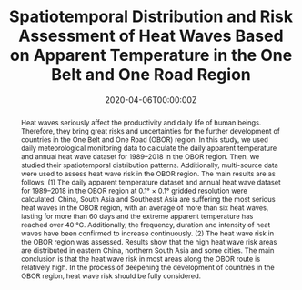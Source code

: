 ---
title: "Spatiotemporal Distribution and Risk Assessment of Heat Waves Based on Apparent Temperature in the One Belt and One Road Region"
authors:
- admin
- Fei Yang
- Juanle Wang
- Yexing Ye
author_notes:
- "Equal contribution"
- "Equal contribution"
date: "2020-04-06T00:00:00Z"
doi: "https://doi.org/10.3390/rs12071174"

# Schedule page publish date (NOT publication's date).
publishDate: "2020-04-08T00:00:00Z"

# Publication type.
# Accepts a single type but formatted as a YAML list (for Hugo requirements).
# Enter a publication type from the CSL standard.
publication_types: ["article-journal"]

# Publication name and optional abbreviated publication name.
publication: "*Remote Sensing*"
publication_short: ""

abstract: 'Heat waves seriously affect the productivity and daily life of human beings. Therefore, they bring great risks and uncertainties for the further development of countries in the One Belt and One Road (OBOR) region. In this study, we used daily meteorological monitoring data to calculate the daily apparent temperature and annual heat wave dataset for 1989–2018 in the OBOR region. Then, we studied their spatiotemporal distribution patterns. Additionally, multi-source data were used to assess heat wave risk in the OBOR region. The main results are as follows: (1) The daily apparent temperature dataset and annual heat wave dataset for 1989–2018 in the OBOR region at 0.1° × 0.1° gridded resolution were calculated. China, South Asia and Southeast Asia are suffering the most serious heat waves in the OBOR region, with an average of more than six heat waves, lasting for more than 60 days and the extreme apparent temperature has reached over 40 °C. Additionally, the frequency, duration and intensity of heat waves have been confirmed to increase continuously. (2) The heat wave risk in the OBOR region was assessed. Results show that the high heat wave risk areas are distributed in eastern China, northern South Asia and some cities. The main conclusion is that the heat wave risk in most areas along the OBOR route is relatively high. In the process of deepening the development of countries in the OBOR region, heat wave risk should be fully considered.'

# Summary. An optional shortened abstract.
summary: 

tags:
- Heat Waves
- Apparent Temperature
- Risk Assessment
featured: false

# links:
# - name: ""
#   url: ""
url_pdf: ''
url_code: ''
url_dataset: ''
url_poster: ''
url_project: ''
url_slides: ''
url_source: ''
url_video: ''

# Featured image
# To use, add an image named `featured.jpg/png` to your page's folder. 
image:
  caption: 'Heat wave risk assessment'
  focal_point: ""
  preview_only: false

# Associated Projects (optional).
#   Associate this publication with one or more of your projects.
#   Simply enter your project's folder or file name without extension.
#   E.g. `internal-project` references `content/project/internal-project/index.md`.
#   Otherwise, set `projects: []`.
projects: []

# Slides (optional).
#   Associate this publication with Markdown slides.
#   Simply enter your slide deck's filename without extension.
#   E.g. `slides: "example"` references `content/slides/example/index.md`.
#   Otherwise, set `slides: ""`.
slides: example
---
